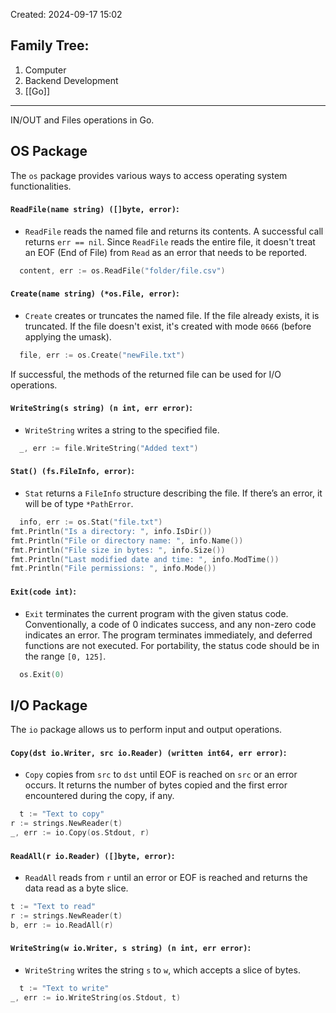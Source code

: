 Created: 2024-09-17 15:02
## Family Tree:
1. Computer
2. Backend Development
3. [[Go]]
-- -
IN/OUT and Files operations in Go.
## OS Package
The `os` package provides various ways to access operating system functionalities.
#### `ReadFile(name string) ([]byte, error)`:
* `ReadFile` reads the named file and returns its contents. A successful call returns `err == nil`. Since `ReadFile` reads the entire file, it doesn't treat an EOF (End of File) from `Read` as an error that needs to be reported.
```go
  content, err := os.ReadFile("folder/file.csv")
```
#### `Create(name string) (*os.File, error)`:
- `Create` creates or truncates the named file. If the file already exists, it is truncated. If the file doesn't exist, it's created with mode `0666` (before applying the umask).
```go
  file, err := os.Create("newFile.txt")
```
If successful, the methods of the returned file can be used for I/O operations.
#### `WriteString(s string) (n int, err error)`:
- `WriteString` writes a string to the specified file.
```go
  _, err := file.WriteString("Added text")
```
#### `Stat() (fs.FileInfo, error)`:
- `Stat` returns a `FileInfo` structure describing the file. If there’s an error, it will be of type `*PathError`.
```go
  info, err := os.Stat("file.txt")
fmt.Println("Is a directory: ", info.IsDir())
fmt.Println("File or directory name: ", info.Name())
fmt.Println("File size in bytes: ", info.Size())
fmt.Println("Last modified date and time: ", info.ModTime())
fmt.Println("File permissions: ", info.Mode())
```
#### `Exit(code int)`:
- `Exit` terminates the current program with the given status code. Conventionally, a code of 0 indicates success, and any non-zero code indicates an error. The program terminates immediately, and deferred functions are not executed. For portability, the status code should be in the range `[0, 125]`.
```go
  os.Exit(0)
```
## I/O Package
The `io` package allows us to perform input and output operations.
#### `Copy(dst io.Writer, src io.Reader) (written int64, err error)`:
- `Copy` copies from `src` to `dst` until EOF is reached on `src` or an error occurs. It returns the number of bytes copied and the first error encountered during the copy, if any.
```go
  t := "Text to copy"
r := strings.NewReader(t)
_, err := io.Copy(os.Stdout, r)
```
#### `ReadAll(r io.Reader) ([]byte, error)`:
- `ReadAll` reads from `r` until an error or EOF is reached and returns the data read as a byte slice.
```go
t := "Text to read"
r := strings.NewReader(t)
b, err := io.ReadAll(r)
```
#### `WriteString(w io.Writer, s string) (n int, err error)`:
- `WriteString` writes the string `s` to `w`, which accepts a slice of bytes.
```go
  t := "Text to write"
_, err := io.WriteString(os.Stdout, t)
```